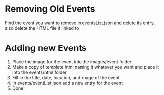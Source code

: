 # Removing Old Events
Find the event you want to remove in eventsList.json and delete its entry, also delete the HTML file it linked to

# Adding new Events
1. Place the image for the event into the images/event folder
2. Make a copy of template.html naming it whatever you want and place it into the events/html folder
3. Fill in the title, date, location, and image of the event
4. In events/eventList.json add a new entry for the event
5. Done!
